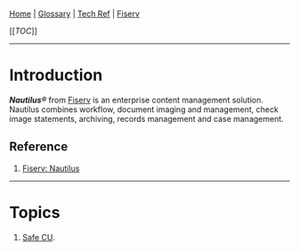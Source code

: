 [Home](/Slalom-LLC/Slalom-Consulting) | [Glossary](/Glossary) | [Tech Ref](/Tech-Ref) | [Fiserv](/Tech-Ref/Fiserv)

[[_TOC_]]

---
# Introduction
***Nautilus®*** from [Fiserv](/Tech-Ref/Fiserv) is an enterprise content management solution. Nautilus combines workflow, document imaging and management, check image statements, archiving, records management and case management.

## Reference
1. [Fiserv: Nautilus](https://www.fiserv.com/en/solutions/insights-and-optimization/enterprise-content-management/nautilus.html)

---
# Topics
1. [Safe CU](/Clients/Safe-CU).
